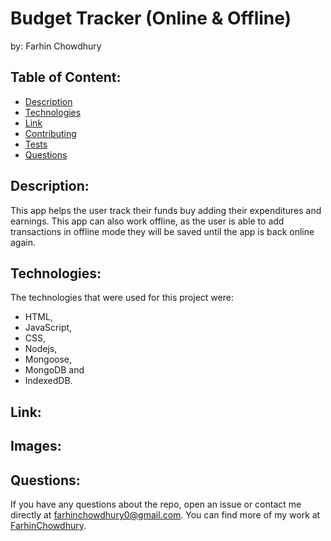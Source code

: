 # Budget Tracker (Online & Offline)
by: Farhin Chowdhury


## Table of Content:

* [Description](*description)
* [Technologies](#technologies)
* [Link](#link)
* [Contributing](#contributing)
* [Tests](#tests)
* [Questions](#questions)

## Description:
 This app helps the user track their funds buy adding their expenditures and earnings. This app can also work offline, as the user is able to add transactions in offline mode they will be saved until the app is back online again.


## Technologies:

The technologies that were used for this project were: 
- HTML, 
- JavaScript, 
- CSS, 
- Nodejs, 
- Mongoose, 
- MongoDB and 
- IndexedDB.

## Link:




## Images:



## Questions:

If you have any questions about the repo, open an issue or contact me directly at farhinchowdhury0@gmail.com. You can find more of my work at [FarhinChowdhury](https://github.com/FarhinChowdhury).